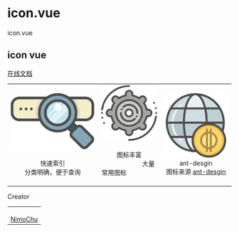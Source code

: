 # icon.vue

<!--MR-D{tpl: 'home'}-->

<!-- MARKRUN-HTML
<style>h1 {display:none;}</style>
-->

<div class="face-one-intro">
    <div class="face-one-intro-title">icon.vue</div>
    <h2 class="face-one-intro-desc">
        icon vue
    </h2>
    <div class="face-one-intro-tool">
        <a href="https://onface.github.io/icon.vue" class="face-one-intro-btn face-one-intro-btn--primary mr-online-hide" >在线文档</a>
        <!-- MARKRUN-HTML
            <a href="./doc/intro.md" class="face-one-intro-btn face-one-intro-btn--primary">指引</a>
            <a href="http://github.com/onface/icon.vue" class="face-one-intro-btn">GITHUB</a>
        -->
    </div>
</div>
<div class="face-one-feature">
    <table style="width:100%;" data-comments="In order to github typesetting so use the table tag" >
        <tr>
            <td align="center" >
                <div class="face-one-feature-item">
                    <img src="./doc/theme/media/search-1.svg" alt="" class="face-one-feature-item-photo">
                    <br />
                    <div class="face-one-feature-item-label">快速索引</div>
                    <div class="face-one-feature-item-desc">
                        分类明确，便于查询
                    </div>
                </div>
            </td>
            <td align="center" >
                <div class="face-one-feature-item">
                    <img src="./doc/theme/media/cogwheel.svg" alt="" class="face-one-feature-item-photo">
                    <br />
                    <div class="face-one-feature-item-label">图标丰富</div>
                    <div class="face-one-feature-item-desc">
                        大量常用图标
                    </div>
                </div>
            </td>
            <td align="center" >
                <div class="face-one-feature-item">
                    <img src="./doc/theme/media/economy.svg" alt="" class="face-one-feature-item-photo">
                    <br />
                    <div class="face-one-feature-item-label">ant-desgin</div>
                    <div class="face-one-feature-item-desc">
                        图标来源 <a class="face-one-feature-item-desc-link" href="http://iconfont.cn/collections/detail?spm=a313x.7781069.1998910419.d9df05512&cid=790">ant-desgin</a>
                    </div>
                </div>
            </td>
        </tr>
    </table>
</div>

<div class="face-one-face-one-feature-title">
    Creator
</div>
<div class="face-one-feature face-one-feature--creator">
    <table style="width:100%;" data-comments="In order to github typesetting so use the table tag" >
        <tr>
            <td align="center" >
                <a class="face-one-feature-item" href="https://github.com/nimojs">
                    <img src="https://github.com/nimojs.png" width="150 height="150" alt="" class="face-one-feature-item-avatar">
                    <br />
                    <div class="face-one-feature-item-label">NimoChu</div>
                </a>
            </td>
        </tr>
    </table>
</div>

